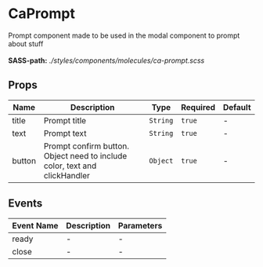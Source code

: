 # CaPrompt

Prompt component made to be used in the modal component to prompt about stuff<br><br> **SASS-path:** _./styles/components/molecules/ca-prompt.scss_

## Props

<!-- @vuese:CaPrompt:props:start -->
|Name|Description|Type|Required|Default|
|---|---|---|---|---|
|title|Prompt title|`String`|`true`|-|
|text|Prompt text|`String`|`true`|-|
|button|Prompt confirm button. Object need to include color, text and clickHandler|`Object`|`true`|-|

<!-- @vuese:CaPrompt:props:end -->


## Events

<!-- @vuese:CaPrompt:events:start -->
|Event Name|Description|Parameters|
|---|---|---|
|ready|-|-|
|close|-|-|

<!-- @vuese:CaPrompt:events:end -->


